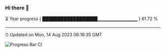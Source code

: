 ### Hi there 👋

⏳ Year progress { ██████████████████▁▁▁▁▁▁▁▁▁▁▁▁ } 61.72 %

---

⏰ Updated on Mon, 14 Aug 2023 06:16:35 GMT

![Progress Bar CI](https://github.com/liununu/liununu/workflows/Progress%20Bar%20CI/badge.svg)
